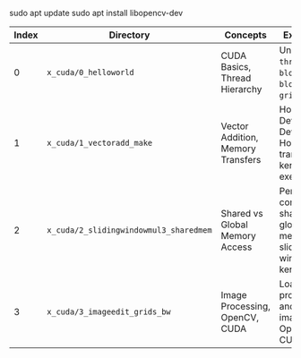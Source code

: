 sudo apt update
sudo apt install libopencv-dev


| Index | Directory                          | Concepts                          | Explorations                                                                 |
|-------|------------------------------------|------------------------------------|------------------------------------------------------------------------------|
| 0     | `x_cuda/0_helloworld`             | CUDA Basics, Thread Hierarchy     | Understanding `threadIdx`, `blockIdx`, `blockDim`, and `gridDim`.            |
| 1     | `x_cuda/1_vectoradd_make`         | Vector Addition, Memory Transfers | Host-to-Device and Device-to-Host memory transfers, kernel execution.        |
| 2     | `x_cuda/2_slidingwindowmul3_sharedmem` | Shared vs Global Memory Access    | Performance comparison of shared vs global memory for sliding window kernels.|
| 3     | `x_cuda/3_imageedit_grids_bw`     | Image Processing, OpenCV, CUDA    | Loading, processing, and saving images using OpenCV and CUDA.               |